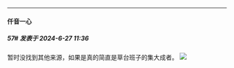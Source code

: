 ﻿
*****

####  仟音一心  
##### 57#       发表于 2024-6-27 11:36

暂时没找到其他来源，如果是真的简直是草台班子的集大成者。
<img src="https://p.sda1.dev/18/7fa28560a65ee5a0267a7f77ef735e36/image.jpg" referrerpolicy="no-referrer">

